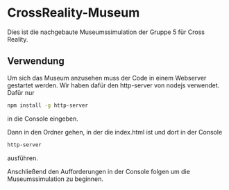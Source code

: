 # CrossReality-Museum

Dies ist die nachgebaute Museumssimulation der Gruppe 5 für Cross Reality.

## Verwendung

Um sich das Museum anzusehen muss der Code in einem Webserver gestartet werden. Wir haben dafür den http-server von nodejs verwendet. Dafür nur
```bash
npm install -g http-server
```
in die Console eingeben.

Dann in den Ordner gehen, in der die index.html ist und dort in der Console
```bash
http-server
```
ausführen.

Anschließend den Aufforderungen in der Console folgen um die Museumssimulation zu beginnen.
